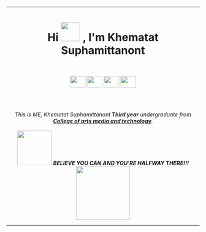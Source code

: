 
<hr>
<h1 align="center">Hi <img src="https://media.giphy.com/media/ZtzwBkfSzNc9sNDNH5/giphy.gif" width="50px">  ,  I'm Khematat Suphamittanont</h1>
<br>
<p align="center">
<a href="https://www.linkedin.com/in/khematat-suphamittanont-a7b7ab207/" target="blank"><img align="center" src="https://cdn.jsdelivr.net/npm/simple-icons@3.0.1/icons/linkedin.svg"  height="30" width="40" /></a>
<a href="https://www.facebook.com/profile.php?id=100004354179578" target="blank"><img align="center" src="https://cdn.jsdelivr.net/npm/simple-icons@3.0.1/icons/facebook.svg"  height="30" width="40" /></a>
<a href="https://leetcode.com/TarKz066/" target="blank"><img align="center" src="https://cdn.jsdelivr.net/npm/simple-icons@3.0.1/icons/leetcode.svg"  height="30" width="40" /></a>
 <a href = "mailto: setarkz06@gmail.com"><img align="center" src="https://simpleicons.org/icons/gmail.svg" height="30" width="40" /></a>
</p>

<br>
<br>

<p align="center">
  <em>
    This is ME, Khematat Suphamittanont<b> Third year</b> undergraduate from <a href="http://www.go-camt.com/index.php/th/"> <b>College of arts media and technology</b></a>. <br>
   
  </em> 
  <br>
  <img src="https://media.giphy.com/media/6SMPIQVz4NHk6vLU29/giphy.gif" width="90" /> <b><i>BELIEVE YOU CAN AND YOU'RE HALFWAY THERE!!!</i></b> <img src="https://media.giphy.com/media/WyCg3mmQeK9kF9Fd2h/giphy.gif" width="140" />
</p>

<hr>

